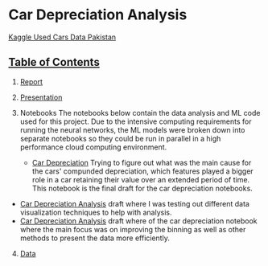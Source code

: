 # Car Depreciation Analysis

[Kaggle Used Cars Data Pakistan](https://www.kaggle.com/karimali/used-cars-data-pakistan/)  

## [Table of Contents](#table-of-contents)

1. [Report](https://docs.google.com/document/d/1wZ3qS7wx8Me2SjAUeEmiceNjyG_RqWtmhj9rrlSoCtY/edit)
    
   
    
 2. [Presentation](https://docs.google.com/presentation/d/1eILZgGDAu2hmp4svdQTobxAEfFhRe7a7B7V9mey3CRU/edit#slide=id.gc8248dda35_0_1417) 
 

 
 
 3. Notebooks 
The notebooks below contain the data analysis and ML code used for this project. Due to the intensive computing requirements for running the neural networks, the ML models were broken down into separate notebooks so they could be run in parallel in a high performance cloud computing environment. 
    - [Car Depreciation](https://github.com/sethorus30/Car_depreciation-analysis/blob/main/Capstone_machine_learning-depreciation_per_year_compounded.ipynb) Trying to figure out what was the main cause for the cars' compunded depreciation, which features played a bigger role in a car retaining their value over an extended period of time. This notebook is the final draft for the car depreciation notebooks.
  -   [Car Depreciation Analysis](https://github.com/sethorus30/Car_depreciation-analysis/blob/main/Car_Depreciation%26Analysis.ipynb) draft where I was testing out different data visualization techniques to help with analysis. 
  -   [Car Depreciation Analysis](https://github.com/sethorus30/Car_depreciation-analysis/blob/main/Car_depreciation%26analysis.ipynb) draft where of the car depreciation notebook where the main focus was on improving the binning as well as other methods to present the data more efficiently. 
    
 4. [Data](https://www.kaggle.com/karimali/used-cars-data-pakistan/)
    
